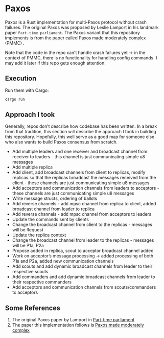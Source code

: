 # Paxos

Paxos is a Rust implementation for multi-Paxos protocol without crash failures. The original Paxos was proposed by Leslie Lamport in his landmark paper `Part-time parliament`. The Paxos variant that this repository implements is from the paper called Paxos made moderately complex (PMMC) .

Note that the code in the repo can't handle crash failures yet -> in the context of PMMC, there is no functionality for handling config commands. I may add it later if this repo gets enough attention.

## Execution
Run them with Cargo:
```sh
cargo run 
```


## Approach I took
Generally, repos don't describe how codebase has been written. In a break from that tradition, this section will describe the approach I took in building this repository. Hopefully, this well serve as a good map for someone else who also wants to build Paxos consensus from scratch.
- Add multiple leaders and one receiver and broadcast channel from receiver to leaders - this channel is just communicating simple u8 messages
- Add multiple replica
- Add client, add broadcast channels from client to replicas, modify replicas so that the replicas broadcast the messages received from the client - these channels are just communicating simple u8 messages
- Add acceptors and communication channels from leaders to acceptors -  these channels are just communicating simple u8 messages
- Write message structs, ordering of ballots
- Add reverse channels - add mpsc channel from replica to client, added broadcast channel from leader to replica
- Add reverse channels - add mpsc channel from acceptors to  leaders
- Update the commands sent by clients
- Change the broadcast channel from client to the replicas - messages will be Request
- Update the replica context
- Change the broadcast channel from leader to the replicas - messages will be P1a, P2a
- Propose added in replica, scout to acceptor broadcast channel added
- Work on acceptor’s message processing -> added processing of both P1a and P2a, added new communication channels
- Add scouts and add dynamic broadcast channels from leader to their respective scouts
- Add commanders and add dynamic broadcast channels from leader to their respective commanders
- Add acceptors and communication channels from scouts/commanders to acceptors



## Some References
1. The original Paxos paper by Lamport  in [Part-time parliament](https://lamport.azurewebsites.net/pubs/lamport-paxos.pdf)
2. The paper this implementation follows is [Paxos made moderately complex](https://lamport.azurewebsites.net/pubs/lamport-paxos.pdf)
